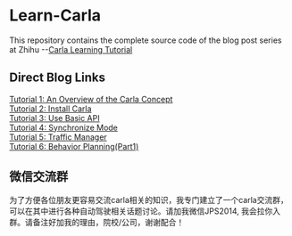 # Learn-Carla
This repository contains the complete source code of the blog post series at Zhihu
--[Carla Learning Tutorial](https://www.zhihu.com/column/c_1324712096148516864)

## Direct Blog Links
[Tutorial 1: An Overview of the Carla Concept](https://zhuanlan.zhihu.com/p/338641593) \
[Tutorial 2: Install Carla](https://zhuanlan.zhihu.com/p/338927297) \
[Tutorial 3: Use Basic API](https://zhuanlan.zhihu.com/p/340031078) \
[Tutorial 4: Synchronize Mode](https://zhuanlan.zhihu.com/p/340031078) \
[Tutorial 5: Traffic Manager](https://zhuanlan.zhihu.com/p/346636395) \
[Tutorial 6: Behavior Planning(Part1) ](https://zhuanlan.zhihu.com/p/346636395)

## 微信交流群
为了方便各位朋友更容易交流carla相关的知识，我专门建立了一个carla交流群，可以在其中进行各种自动驾驶相关话题讨论。请加我微信JPS2014, 我会拉你入群。请备注好加我的理由，院校/公司，谢谢配合！
